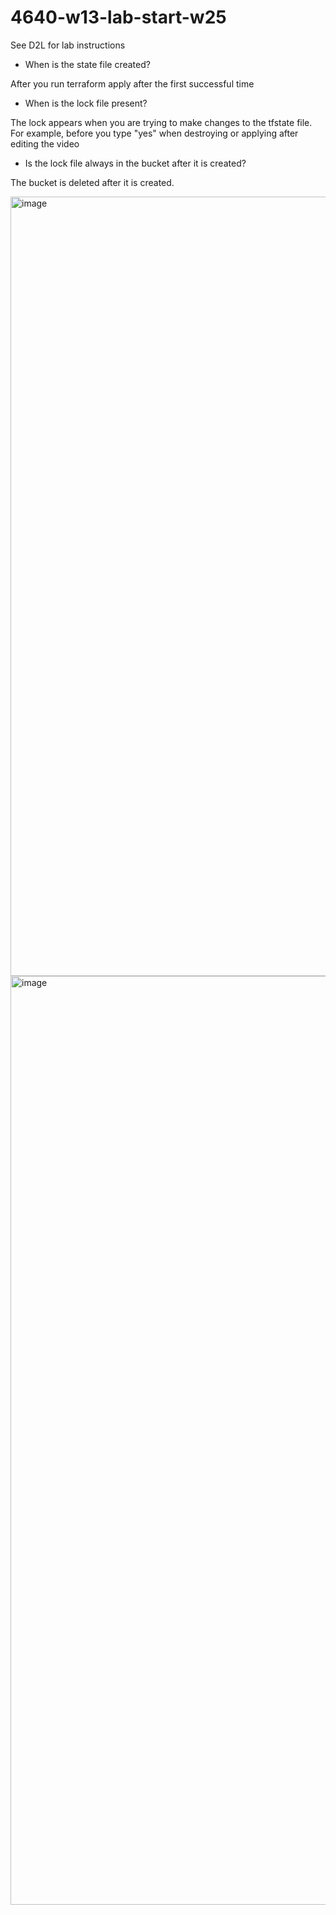 # 4640-w13-lab-start-w25

See D2L for lab instructions
- When is the state file created?

After you run terraform apply after the first successful time

- When is the lock file present?

The lock appears when you are trying to make changes to the tfstate file. For example, before you type "yes" when destroying or applying after editing the video

- Is the lock file always in the bucket after it is created?

The bucket is deleted after it is created.

<img width="1247" alt="image" src="https://github.com/user-attachments/assets/7ca488c4-9bab-4095-8b51-e4be8e513859" />


<img width="1486" alt="image" src="https://github.com/user-attachments/assets/8957e151-5a0f-4f58-973c-b18625d5a44b" />

